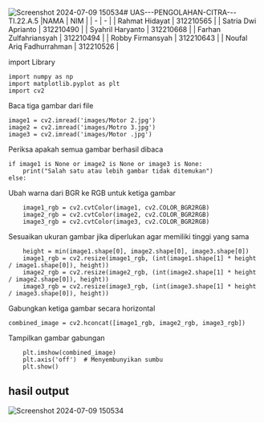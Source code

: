 ![Screenshot 2024-07-09 150534](https://github.com/SatriaDwiA/TUGAS-PENGELOLAHAN-CITRA/assets/130272478/186d069f-afda-4b5c-a6e6-9103d6351f8a)# UAS---PENGOLAHAN-CITRA---TI.22.A.5
|NAMA | NIM |
| - | - |
| Rahmat Hidayat | 312210565 |
| Satria Dwi Aprianto | 312210490 |
| Syahril Haryanto | 312210668 |
| Farhan Zulfahriansyah | 312210494 |
| Robby Firmansyah | 312210643 |
| Noufal Ariq Fadhurrahman | 312210526 |

import Library
```
import numpy as np
import matplotlib.pyplot as plt
import cv2
```

Baca tiga gambar dari file
```
image1 = cv2.imread('images/Motor 2.jpg')
image2 = cv2.imread('images/Motro 3.jpg')
image3 = cv2.imread('images/Motor .jpg')
```

Periksa apakah semua gambar berhasil dibaca
```
if image1 is None or image2 is None or image3 is None:
    print("Salah satu atau lebih gambar tidak ditemukan")
else:
```

Ubah warna dari BGR ke RGB untuk ketiga gambar
```
    image1_rgb = cv2.cvtColor(image1, cv2.COLOR_BGR2RGB)
    image2_rgb = cv2.cvtColor(image2, cv2.COLOR_BGR2RGB)
    image3_rgb = cv2.cvtColor(image3, cv2.COLOR_BGR2RGB)
```

Sesuaikan ukuran gambar jika diperlukan agar memiliki tinggi yang sama
```
    height = min(image1.shape[0], image2.shape[0], image3.shape[0])
    image1_rgb = cv2.resize(image1_rgb, (int(image1.shape[1] * height / image1.shape[0]), height))
    image2_rgb = cv2.resize(image2_rgb, (int(image2.shape[1] * height / image2.shape[0]), height))
    image3_rgb = cv2.resize(image3_rgb, (int(image3.shape[1] * height / image3.shape[0]), height))
```

Gabungkan ketiga gambar secara horizontal
```
combined_image = cv2.hconcat([image1_rgb, image2_rgb, image3_rgb])
```

Tampilkan gambar gabungan
```
    plt.imshow(combined_image)
    plt.axis('off')  # Menyembunyikan sumbu
    plt.show()
```
## hasil output
![Screenshot 2024-07-09 150534](https://github.com/SatriaDwiA/TUGAS-PENGELOLAHAN-CITRA/assets/130272478/01bef78f-5bed-4b3d-8070-0423a93da294)
